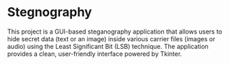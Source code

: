 # Stegnography
This project is a GUI-based steganography application that allows users to hide secret data (text or an image) inside various carrier files (images or audio) using the Least Significant Bit (LSB) technique. The application provides a clean, user-friendly interface powered by Tkinter.
